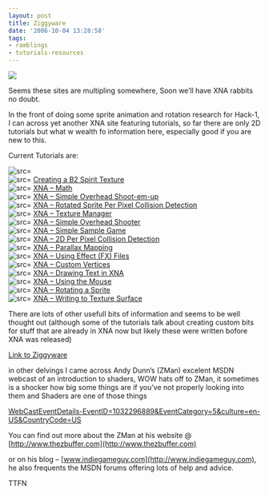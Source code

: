 ```yaml
---
layout: post
title: Ziggyware
date: '2006-10-04 13:28:58'
tags:
- ramblings
- tutorials-resources
---
```


![](http://www.ziggyware.com/ziggyware.gif)

Seems these sites are multipling somewhere, Soon we’ll have XNA rabbits no doubt.

In the front of doing some sprite animation and rotation research for Hack-1, I can across yet another XNA site featuring tutorials, so far there are only 2D tutorials but what w wealth fo information here, especially good if you are new to this.

Current Tutorials are:

 

![src=]()  
 ![src=]() [Creating a B2 Spirit Texture](http://www.ziggyware.com/readarticle.php?article_id=55)  
 ![src=]() [XNA – Math](http://www.ziggyware.com/readarticle.php?article_id=54)  
 ![src=]() [XNA – Simple Overhead Shoot-em-up](http://www.ziggyware.com/readarticle.php?article_id=53)  
 ![src=]() [XNA – Rotated Sprite Per Pixel Collision Detection](http://www.ziggyware.com/readarticle.php?article_id=52)  
 ![src=]() [XNA – Texture Manager](http://www.ziggyware.com/readarticle.php?article_id=51)  
 ![src=]() [XNA – Simple Overhead Shooter](http://www.ziggyware.com/readarticle.php?article_id=50)  
 ![src=]() [XNA – Simple Sample Game](http://www.ziggyware.com/readarticle.php?article_id=49)  
 ![src=]() [XNA – 2D Per Pixel Collision Detection](http://www.ziggyware.com/readarticle.php?article_id=48)  
 ![src=]() [XNA – Parallax Mapping](http://www.ziggyware.com/readarticle.php?article_id=47)  
 ![src=]() [XNA – Using Effect (FX) Files](http://www.ziggyware.com/readarticle.php?article_id=46)  
 ![src=]() [XNA – Custom Vertices](http://www.ziggyware.com/readarticle.php?article_id=45)  
 ![src=]() [XNA – Drawing Text in XNA](http://www.ziggyware.com/readarticle.php?article_id=44)  
 ![src=]() [XNA – Using the Mouse](http://www.ziggyware.com/readarticle.php?article_id=43)  
 ![src=]() [XNA – Rotating a Sprite](http://www.ziggyware.com/readarticle.php?article_id=42)  
 ![src=]() [XNA – Writing to Texture Surface](http://www.ziggyware.com/readarticle.php?article_id=41)

There are lots of other usefull bits of information and seems to be well thought out (although some of the tutorials talk about creating custom bits for stuff that are already in XNA now but likely these were written bofore XNA was released)

[Link to Ziggyware](http://www.ziggyware.com/news.php)

in other delvings I came across Andy Dunn’s (ZMan) excelent MSDN webcast of an introduction to shaders, WOW hats off to ZMan, it sometimes is a shocker how big some things are if you’ve not properly looking into them and Shaders are one of those things

[WebCastEventDetails-EventID=1032296889&EventCategory=5&culture=en-US&CountryCode=US](http://msevents.microsoft.com/CUI/WebCastEventDetails?EventID=1032296889&EventCategory=5&culture=en-US&CountryCode=US)

You can find out more about the ZMan at his website @ [http://www.thezbuffer.com](http://www.thezbuffer.com)

or on his blog – [www.indiegameguy.com](http://www.indiegameguy.com), he also frequents the MSDN forums offering lots of help and advice.

TTFN

